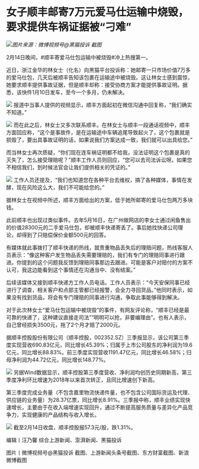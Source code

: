 # 女子顺丰邮寄7万元爱马仕运输中烧毁，要求提供车祸证据被“刁难”

![](https://inews.gtimg.com/newsapp_bt/0/15665935926/1000)_图片来源：微博视频号@黑猫投诉 截图_

2月14日晚间，#顺丰寄爱马仕包运输中被烧毁#冲上热搜第一。

近日，浙江金华的林女士（化名）向黑猫平台投诉称：她邮寄一只市场价值7万多的爱马仕包，几天后被顺丰告知该包裹在运输途中被烧毁。这让林女士感到震惊，她要求顺丰提供事故证据，但是顺丰却称：接受协商方案才能提供事故证明。据悉，该快件1月10日发车，至今一个多月，仍未解决。

![](https://inews.gtimg.com/newsapp_bt/0/15665936045/1000)
报道中当事人提供的视频显示，顺丰方面起初在微信沟通中回复称，“我们确实不知道。”

![](https://inews.gtimg.com/newsapp_bt/0/15665936049/1000)
而在此之后，林女士又多次联系顺丰。在林女士与顺丰一段通话视频中，顺丰方面回应称，“这个是事故件，是在运输途中车辆追尾导致起火了，这个包裹就是损毁了，要出具事故证明的话，如果说我们方案达成一致，我们就可以出具给您。”

而当林女士再次质疑，“你们现在连车祸证明都不给我，没法证明这个包裹是真的灭失了，怎么接受理赔呢？”顺丰工作人员则回应，“您可以去司法诉讼呀。如果您不相信我们，到时候法官会让我们提供相关的凭证的。”

![](https://inews.gtimg.com/newsapp_bt/0/15665936057/1000)
工作人员还提及，“我们也知道您在各种平台去维权，搞了各种媒体，事情在发酵，现在风险这么大，我们不可能给您的。”

据林女士在视频中所述，顺丰方面给出的方案，低于她所邮寄的爱马仕包两万多块钱。

此前顺丰也出现过类似事件。去年5月16日，在广州做网店的李女士通过闲鱼售出的价值28300元的二手爱马仕包，却被顺丰快递寄丢了。事后她找快递公司理论，却得到了只赔偿保价金额500元的回答。

有媒体就此事拨打了顺丰快递的热线，就贵重物品丢失后的理赔问题，热线客服人员表示：“像这种客户发生物品丢失需要理赔的，我们有专门的理赔同事进行跟进。你提到的这个问题我反馈到理赔同事那边去跟进。可能是客户对赔付的方案不认可，我这边能看到这个事情还在沟通当中、没有结案。”

后续该媒体又接到顺丰快递方工作人员电话。工作人员表示：“今天安保同事已经进行了调查，相关客户和点部主管都已经报警，会全力寻回货品。”他同时表示，如果没有找到货品，将会有专门理赔的同事进行沟通，争取此事能够得到解决。

对于此次林女士“爱马仕包运输中被烧毁”的事件，有网友评论称，“顺丰已经是最可靠的快递了，这种建议直接走司法”“明明可以抢，非要编理由”。也有人表示，自己曾经损失3500元，拖了2个月才赔了2000元。

据顺丰控股股份有限公司（顺丰控股，002352.SZ）三季报显示，该公司第三季度实现营收690.83亿元，同比增长45.39%；归属于上市公司股东的净利润为19.6亿元，同比增长88.83%。前三季度实现营收1191.47亿元，同比增长46.58%；归母净利润为44.72亿元，同比增长148.77%。

![](https://inews.gtimg.com/newsapp_bt/0/15665936343/1000)
另据Wind数据显示，顺丰控股第三季度营收、净利润均创历史同期新高，第三季度净利环比增速为2018年以来首次转正，且同比增速创下新高。

第三季度完成业务量（不包含嘉里物流快递件量，也不包含公司国际货运及代理、供应链的业务量）为28.37亿票，同比增长8.91%。三季报中称，顺丰业绩实现快速增长，主要由于在收入端增速实现回升，通过不断提高服务质量与差异化产品竞争力，实现健康的产品结构与收入增长。

![](https://inews.gtimg.com/newsapp_bt/0/15665936349/1000)
截至2月14日收盘，顺丰控股报57.3元/股，跌1.31%。

编辑丨汪乃馨 综合上游新闻、澎湃新闻、黑猫投诉

图片丨微博视频号@黑猫投诉 截图、上游新闻头条号截图、东方财富截图、新浪微博截图

